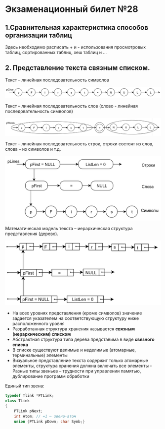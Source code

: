 # Экзаменационный билет №28

## 1.Сравнительная характеристика способов организации таблиц

Здесь необходимо расписать + и - использования просмотровых таблиц, сортированных таблиц, хеш таблиц и ...

## 2. Представление текста связным списком.

<!-- ![](../pictures/ticket28-1.png)

![](../pictures/ticket28-2.png)

![](../pictures/ticket28-3.png) -->

Текст – линейная последовательность символов

![](../pictures/ticket13-1.png)

Текст – линейная последовательность слов (слово - линейная последовательность символов)

![](../pictures/ticket13-2.png)

Текст – линейная последовательность строк, строки состоят из слов, слова – из символов и т.д.

![](../pictures/ticket13-3.png)

Математическая модель текста – иерархическая структура представления (дерево).

![](../pictures/ticket13-4.png)

- На всех уровнях представления (кроме символов) значение задается указателем на соответствующую структуру ниже расположенного уровня
- Разработанная структура хранения называется **связным (иерархическим) списком**
- Абстрактная структура типа дерева представима в виде **связного списка**
- В списке существуют делимые и неделимые (атомарные, терминальные) элементы
- Визуальное представление текста содержит только атомарные элементы, структура хранения должна включать все элементы - Разные типы звеньев – трудности при управлении памятью, дублирование программ обработки

Единый тип звена:

```C++
typedef Tlink *PTLink;
class TLink
{
    PTLink pNext;
    int Atom; // =1 – звено-атом
    union {PTLink pDown; char Symb;}
```
